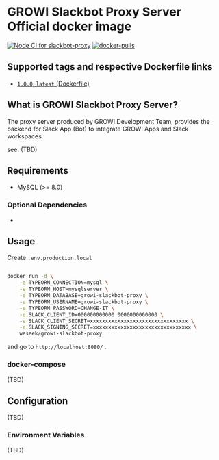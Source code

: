 
GROWI Slackbot Proxy Server Official docker image
==============================================

[![Node CI for slackbot-proxy](https://github.com/weseek/growi/actions/workflows/ci-slackbot-proxy.yml/badge.svg)](https://github.com/weseek/growi/actions/workflows/ci-slackbot-proxy.yml) [![docker-pulls](https://img.shields.io/docker/pulls/weseek/growi-slackbot-proxy.svg)](https://hub.docker.com/r/weseek/growi-slackbot-proxy/)


Supported tags and respective Dockerfile links
------------------------------------------------

* [`1.0.0`, `latest` (Dockerfile)](https://github.com/weseek/growi/blob/master/apps/slackbot-proxy/docker/Dockerfile)


What is GROWI Slackbot Proxy Server?
----------------------------------

The proxy server produced by GROWI Development Team, provides the backend for Slack App (Bot) to integrate GROWI Apps and Slack workspaces.

see: (TBD)


Requirements
-------------

* MySQL (>= 8.0)

### Optional Dependencies

* 


Usage
-----

Create `.env.production.local`

```
```

```bash
docker run -d \
    -e TYPEORM_CONNECTION=mysql \
    -e TYPEORM_HOST=mysqlserver \
    -e TYPEORM_DATABASE=growi-slackbot-proxy \
    -e TYPEORM_USERNAME=growi-slackbot-proxy \
    -e TYPEORM_PASSWORD=CHANGE-IT \
    -e SLACK_CLIENT_ID=000000000000.0000000000000 \
    -e SLACK_CLIENT_SECRET=xxxxxxxxxxxxxxxxxxxxxxxxxxxxxxxx \
    -e SLACK_SIGNING_SECRET=xxxxxxxxxxxxxxxxxxxxxxxxxxxxxxxx \
    weseek/growi-slackbot-proxy
```

and go to `http://localhost:8080/` .

### docker-compose

(TBD)

Configuration
-----------

(TBD)

### Environment Variables

(TBD)
